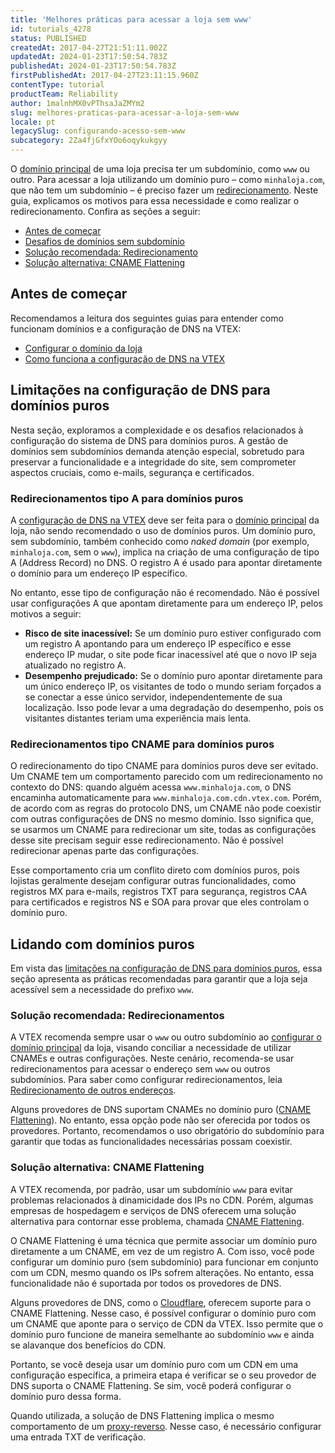 ```yaml
---
title: 'Melhores práticas para acessar a loja sem www'
id: tutorials_4278
status: PUBLISHED
createdAt: 2017-04-27T21:51:11.002Z
updatedAt: 2024-01-23T17:50:54.783Z
publishedAt: 2024-01-23T17:50:54.783Z
firstPublishedAt: 2017-04-27T23:11:15.960Z
contentType: tutorial
productTeam: Reliability
author: 1malnhMX0vPThsaJaZMYm2
slug: melhores-praticas-para-acessar-a-loja-sem-www
locale: pt
legacySlug: configurando-acesso-sem-www
subcategory: 2Za4fjGfxYOo6oqykukgyy
---
```


O [domínio principal](https://help.vtex.com/pt/tutorial/configurar-o-dominio-da-loja--tutorials_2450) de uma loja precisa ter um subdomínio, como `www` ou outro. Para acessar a loja utilizando um domínio puro – como `minhaloja.com`, que não tem um subdomínio – é preciso fazer um [redirecionamento](https://help.vtex.com/pt/tutorial/redirecionamento-de-outros-enderecos--3Xi2AeLUx2QpJQu8DTX8KQ). Neste guia, explicamos os motivos para essa necessidade e como realizar o redirecionamento. Confira as seções a seguir:

* [Antes de começar](#antes-de-comecar)
* [Desafios de domínios sem subdomínio](#desafios-de-dominios-sem-subdominio)
* [Solução recomendada: Redirecionamento](#solucao-recomendada-redirecionamento)
* [Solução alternativa: CNAME Flattening](#solucao-alternativa-cname-flattening)

## Antes de começar

Recomendamos a leitura dos seguintes guias para entender como funcionam domínios e a configuração de DNS na VTEX:

* [Configurar o domínio da loja](https://help.vtex.com/pt/tutorial/configurar-o-dominio-da-loja--tutorials_2450)
* [Como funciona a configuração de DNS na VTEX](https://help.vtex.com/pt/tutorial/como-funciona-a-configuracao-de-dns-na-vtex--2P5k3oMYOj7TgSK4Mrxmgy)

## Limitações na configuração de DNS para domínios puros

Nesta seção, exploramos a complexidade e os desafios relacionados à configuração do sistema de DNS para domínios puros. A gestão de domínios sem subdomínios demanda atenção especial, sobretudo para preservar a funcionalidade e a integridade do site, sem comprometer aspectos cruciais, como e-mails, segurança e certificados.

### Redirecionamentos tipo A para domínios puros 

A [configuração de DNS na VTEX](https://help.vtex.com/pt/tutorial/como-funciona-a-configuracao-de-dns-na-vtex--2P5k3oMYOj7TgSK4Mrxmgy) deve ser feita para o [domínio principal](https://help.vtex.com/pt/tutorial/configurar-o-dominio-da-loja--tutorials_2450) da loja, não sendo recomendado o uso de domínios puros. Um domínio puro, sem subdomínio, também conhecido como _naked domain_ (por exemplo, `minhaloja.com`, sem o `www`), implica na criação de uma configuração de tipo A (Address Record) no DNS. O registro A é usado para apontar diretamente o domínio para um endereço IP específico.

No entanto, esse tipo de configuração não é recomendado. Não é possível usar configurações A que apontam diretamente para um endereço IP, pelos motivos a seguir:

* **Risco de site inacessível:** Se um domínio puro estiver configurado com um registro A apontando para um endereço IP específico e esse endereço IP mudar, o site pode ficar inacessível até que o novo IP seja atualizado no registro A.
* **Desempenho prejudicado:** Se o domínio puro apontar diretamente para um único endereço IP, os visitantes de todo o mundo seriam forçados a se conectar a esse único servidor, independentemente de sua localização. Isso pode levar a uma degradação do desempenho, pois os visitantes distantes teriam uma experiência mais lenta.

### Redirecionamentos tipo CNAME para domínios puros

O redirecionamento do tipo CNAME para domínios puros deve ser evitado. Um CNAME tem um comportamento parecido com um redirecionamento no contexto do DNS: quando alguém acessa `www.minhaloja.com`, o DNS encaminha automaticamente para `www.minhaloja.com.cdn.vtex.com`. Porém, de acordo com as regras do protocolo DNS, um CNAME não pode coexistir com outras configurações de DNS no mesmo domínio. Isso significa que, se usarmos um CNAME para redirecionar um site, todas as configurações desse site precisam seguir esse redirecionamento. Não é possível redirecionar apenas parte das configurações. 

Esse comportamento cria um conflito direto com domínios puros, pois lojistas geralmente desejam configurar outras funcionalidades, como registros MX para e-mails, registros TXT para segurança, registros CAA para certificados e registros NS e SOA para provar que eles controlam o domínio puro.

## Lidando com domínios puros

Em vista das [limitações na configuração de DNS para domínios puros](https://help.vtex.com/pt/tutorial/como-funciona-a-configuracao-de-dns-na-vtex--2P5k3oMYOj7TgSK4Mrxmgy), essa seção apresenta as práticas recomendadas para garantir que a loja seja acessível sem a necessidade do prefixo `www`.

### Solução recomendada: Redirecionamentos

A VTEX recomenda sempre usar o `www` ou outro subdomínio ao [configurar o domínio principal](https://help.vtex.com/pt/tutorial/configurando-dominios-no-gerenciamento-da-conta--tutorials_2450) da loja, visando conciliar a necessidade de utilizar CNAMEs e outras configurações. Neste cenário, recomenda-se usar redirecionamentos para acessar o endereço sem `www` ou outros subdomínios. Para saber como configurar redirecionamentos, leia [Redirecionamento de outros endereços](https://help.vtex.com/pt/tutorial/redirecionamento-de-outros-enderecos--3Xi2AeLUx2QpJQu8DTX8KQ).

Alguns provedores de DNS suportam CNAMEs no domínio puro ([CNAME Flattening](#solucao-alternativa-cname-flattening)). No entanto, essa opção pode não ser oferecida por todos os provedores. Portanto, recomendamos o uso obrigatório do  subdomínio para garantir que todas as funcionalidades necessárias possam coexistir.

### Solução alternativa: CNAME Flattening

A VTEX recomenda, por padrão, usar um subdomínio `www` para evitar problemas relacionados à dinamicidade dos IPs no CDN. Porém, algumas empresas de hospedagem e serviços de DNS oferecem uma solução alternativa para contornar esse problema, chamada [CNAME Flattening](https://developers.cloudflare.com/dns/cname-flattening/).

O CNAME Flattening é uma técnica que permite associar um domínio puro diretamente a um CNAME, em vez de um registro A. Com isso, você pode configurar um domínio puro (sem subdomínio) para funcionar em conjunto com um CDN, mesmo quando os IPs sofrem alterações. No entanto, essa funcionalidade não é suportada por todos os provedores de DNS.

Alguns provedores de DNS, como o [Cloudflare](https://www.cloudflare.com/pt-br/), oferecem suporte para o CNAME Flattening. Nesse caso, é possível configurar o domínio puro com um CNAME que aponte para o serviço de CDN da VTEX. Isso permite que o domínio puro funcione de maneira semelhante ao subdomínio `www` e ainda se alavanque dos benefícios do CDN.

Portanto, se você deseja usar um domínio puro com um CDN em uma configuração específica, a primeira etapa é verificar se o seu provedor de DNS suporta o CNAME Flattening. Se sim, você poderá configurar o domínio puro dessa forma.

<div class="alert alert-warning">
  <p>Quando utilizada, a solução de DNS Flattening implica o mesmo comportamento de um <a href="https://help.vtex.com/pt/tutorial/por-que-nao-recomendamos-inserir-um-proxy-reverso-em-frente-aos-servicos-da--4PFWsfRAKviNVPf1bYdiir">proxy-reverso</a>. Nesse caso, é necessário configurar uma entrada TXT de verificação.</p>
</div>
